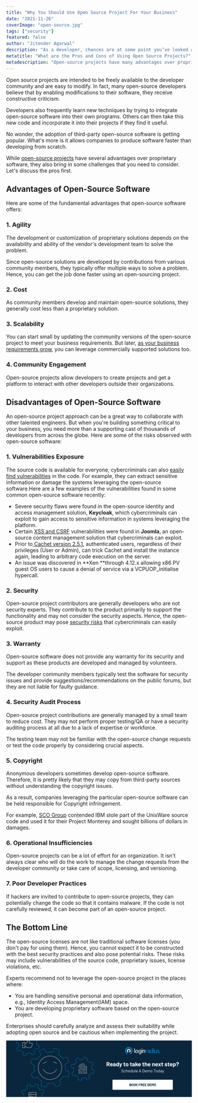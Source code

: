 ```yaml
---
title: "Why You Should Use Open Source Project For Your Business"
date: "2021-11-26"
coverImage: "open-source.jpg"
tags: ["security"]
featured: false 
author: "Jitender Agarwal"
description: "As a developer, chances are at some point you’ve looked at an open source project to solve a problem. But before going off and using the first one you come across, it’s important to consider both the pros and cons of using open source."
metatitle: "What are the Pros and Cons of Using Open Source Projects?"
metadescription: "Open-source projects have many advantages over proprietary software, but they also bring some challenges along. Learn the pros and cons of using open source projects."
---
```


Open source projects are intended to be freely available to the developer community and are easy to modify. In fact, many open-source developers believe that by enabling modifications to their software, they receive constructive criticism.

Developers also frequently learn new techniques by trying to integrate open-source software into their own programs. Others can then take this new code and incorporate it into their projects if they find it useful. 

No wonder, the adoption of third-party open-source software is getting popular. What's more is it allows companies to produce software faster than developing from scratch.

While [open-source projects](https://www.loginradius.com/open-source/) have several advantages over proprietary software, they also bring in some challenges that you need to consider. Let's discuss the pros first. 


## Advantages of Open-Source Software

Here are some of the fundamental advantages that open-source software offers: 


### 1. Agility

The development or customization of proprietary solutions depends on the availability and ability of the vendor's development team to solve the problem. 

Since open-source solutions are developed by contributions from various community members, they typically offer multiple ways to solve a problem. Hence, you can get the job done faster using an open-sourcing project. 


### 2. Cost

As community members develop and maintain open-source solutions, they generally cost less than a proprietary solution. 


### 3. Scalability

You can start small by updating the community versions of the open-source project to meet your business requirements. But later, [as your business requirements grow](https://www.loginradius.com/blog/identity/handling-scalability-security-loginradius/), you can leverage commercially supported solutions too.


### 4. Community Engagement 

Open-source projects allow developers to create projects and get a platform to interact with other developers outside their organizations. 


## Disadvantages of Open-Source Software

An open-source project approach can be a great way to collaborate with other talented engineers. But when you're building something critical to your business, you need more than a supporting cast of thousands of developers from across the globe. Here are some of the risks observed with open-source software: 


### 1. Vulnerabilities Exposure

The source code is available for everyone, cybercriminals can also [easily find vulnerabilities](https://www.loginradius.com/resource/owasp-top-10-web-application-vulnerabilities-list-for-every-developer/) in the code. For example, they can extract sensitive information or damage the systems leveraging the open-source software.Here are a few examples of the vulnerabilities found in some common open-source software recently: 



* Severe security flaws were found in the open-source identity and access management solution, **Keycloak**, which cybercriminals can exploit to gain access to sensitive information in systems leveraging the platform. 
* Certain [XSS and CSRF](https://www.cvedetails.com/vulnerability-list/vendor_id-3496/Joomla.html) vulnerabilities were found in **Joomla**, an open-source content management solution that cybercriminals can exploit. 
* Prior to<span style="text-decoration:underline;"> [Cachet version 2.5.1](https://www.cvedetails.com/cve/CVE-2021-39165/)</span>, authenticated users, regardless of their privileges (User or Admin), can trick Cachet and install the instance again, leading to arbitrary code execution on the server.
* An issue was discovered in **Xen **through 4.12.x allowing x86 PV guest OS users to cause a denial of service via a VCPUOP_initialise hypercall. 


### 2. Security

Open-source project contributors are generally developers who are not security experts. They contribute to the product primarily to support the functionality and may not consider the security aspects. Hence, the open-source product may pose [security risks](https://www.loginradius.com/blog/identity/consumer-data-privacy-security/) that cybercriminals can easily exploit. 


### 3. Warranty

Open-source software does not provide any warranty for its security and support as these products are developed and managed by volunteers.

The developer community members typically test the software for security issues and provide suggestions/recommendations on the public forums, but they are not liable for faulty guidance.


### 4. Security Audit Process

Open-source project contributions are generally managed by a small team to reduce cost. They may not perform proper testing/QA or have a security auditing process at all due to a lack of expertise or workforce. 

The testing team may not be familiar with the open-source change requests or test the code properly by considering crucial aspects. 


### 5. Copyright

Anonymous developers sometimes develop open-source software. Therefore, it is pretty likely that they may copy from third-party sources without understanding the copyright issues. 

As a result, companies leveraging the particular open-source software can be held responsible for Copyright infringement.

For example, [SCO Group](https://arstechnica.co.uk/tech-policy/2017/10/appeals-court-keeps-alive-the-never-ending-linux-case-sco-v-ibm/) contended IBM stole part of the UnixWare source code and used it for their Project Monterey and sought billions of dollars in damages.


### 6. Operational Insufficiencies

Open-source projects can be a lot of effort for an organization. It isn't always clear who will do the work to manage the change requests from the developer community or take care of scope, licensing, and versioning.


### 7. Poor Developer Practices

If hackers are invited to contribute to open-source projects, they can potentially change the code so that it contains malware. If the code is not carefully reviewed, it can become part of an open-source project.


## The Bottom Line

The open-source licenses are not like traditional software licenses (you don't pay for using them). Hence, you cannot expect it to be constructed with the best security practices and also pose potential risks. These risks may include vulnerabilities of the source code, proprietary issues, license violations, etc.

Experts recommend not to leverage the open-source project in the places where:



* You are handling sensitive personal and operational data information, e.g., Identity Access Management(IAM) space. 
* You are developing proprietary software based on the open-source project. 

Enterprises should carefully analyze and assess their suitability while adopting open source and be cautious when implementing the project.


[![book-a-demo-loginradius](../../assets/book-a-demo-loginradius.png)](https://www.loginradius.com/book-a-demo/)
